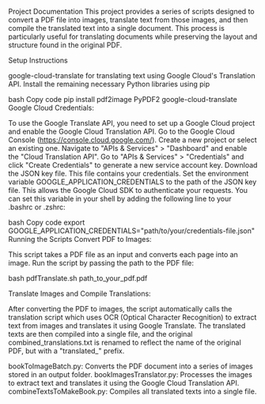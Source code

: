 Project Documentation
This project provides a series of scripts designed to convert a PDF file into images, translate text from those images, and then compile the translated text into a single document. This process is particularly useful for translating documents while preserving the layout and structure found in the original PDF.

Setup Instructions


google-cloud-translate for translating text using Google Cloud's Translation API.
Install the remaining necessary Python libraries using pip

bash
Copy code
pip install pdf2image PyPDF2 google-cloud-translate
Google Cloud Credentials:

To use the Google Translate API, you need to set up a Google Cloud project and enable the Google Cloud Translation API.
Go to the Google Cloud Console (https://console.cloud.google.com/).
Create a new project or select an existing one.
Navigate to "APIs & Services" > "Dashboard" and enable the "Cloud Translation API".
Go to "APIs & Services" > "Credentials" and click "Create Credentials" to generate a new service account key.
Download the JSON key file. This file contains your credentials.
Set the environment variable GOOGLE_APPLICATION_CREDENTIALS to the path of the JSON key file. This allows the Google Cloud SDK to authenticate your requests. You can set this variable in your shell by adding the following line to your .bashrc or .zshrc:

bash
Copy code
export GOOGLE_APPLICATION_CREDENTIALS="path/to/your/credentials-file.json"
Running the Scripts
Convert PDF to Images:

This script takes a PDF file as an input and converts each page into an image.
Run the script by passing the path to the PDF file:

bash pdfTranslate.sh path_to_your_pdf.pdf

Translate Images and Compile Translations:

After converting the PDF to images, the script automatically calls the translation script which uses OCR (Optical Character Recognition) to extract text from images and translates it using Google Translate.
The translated texts are then compiled into a single file, and the original combined_translations.txt is renamed to reflect the name of the original PDF, but with a "translated_" prefix.

bookToImageBatch.py: Converts the PDF document into a series of images stored in an output folder.
bookImagesTranslator.py: Processes the images to extract text and translates it using the Google Cloud Translation API.
combineTextsToMakeBook.py: Compiles all translated texts into a single file.
